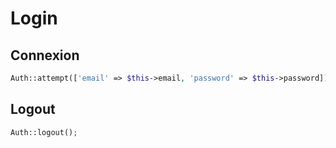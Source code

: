 # Login

## Connexion

```php
Auth::attempt(['email' => $this->email, 'password' => $this->password]);
```

## Logout

```php
Auth::logout();
```
